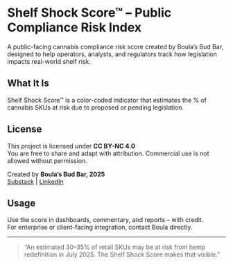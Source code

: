 # Shelf Shock Score™ – Public Compliance Risk Index

A public-facing cannabis compliance risk score created by Boula’s Bud Bar, designed to help operators, analysts, and regulators track how legislation impacts real-world shelf risk.

## What It Is
Shelf Shock Score™ is a color-coded indicator that estimates the % of cannabis SKUs at risk due to proposed or pending legislation.

## License
This project is licensed under **CC BY-NC 4.0**  
You are free to share and adapt with attribution. Commercial use is not allowed without permission.

Created by **Boula’s Bud Bar, 2025**  
[Substack](https://boulasbudbar.substack.com) | [LinkedIn](https://linkedin.com/in/yourprofile)

## Usage
Use the score in dashboards, commentary, and reports – with credit.  
For enterprise or client-facing integration, contact Boula directly.

---

> “An estimated 30–35% of retail SKUs may be at risk from hemp redefinition in July 2025. The Shelf Shock Score makes that visible.”
